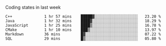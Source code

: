 Coding states in last week

<!--START_SECTION:waka-->

```text
C++              1 hr 57 mins    █████▓░░░░░░░░░░░░░░░░░░░   23.20 %
Java             1 hr 32 mins    ████▓░░░░░░░░░░░░░░░░░░░░   18.29 %
JavaScript       1 hr 25 mins    ████▒░░░░░░░░░░░░░░░░░░░░   16.78 %
CMake            1 hr 10 mins    ███▒░░░░░░░░░░░░░░░░░░░░░   13.97 %
Markdown         36 mins         █▓░░░░░░░░░░░░░░░░░░░░░░░   07.22 %
SQL              29 mins         █▒░░░░░░░░░░░░░░░░░░░░░░░   05.80 %
```

<!--END_SECTION:waka-->
